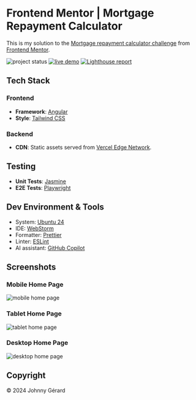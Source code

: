 # Frontend Mentor | Mortgage Repayment Calculator

This is my solution to
the [Mortgage repayment calculator challenge](https://www.frontendmentor.io/challenges/mortgage-repayment-calculator-Galx1LXK73)
from [Frontend Mentor](https://www.frontendmentor.io/).

![project status](https://img.shields.io/badge/status-work%20in%20progress-red?style=for-the-badge)
[![live demo](https://img.shields.io/badge/live_demo-blue?style=for-the-badge)](https://fem-mortgage-repayment-calculator-jgerard.vercel.app/)
[![Lighthouse report](https://img.shields.io/badge/lighthouse-%23F44B21?style=for-the-badge&logo=lighthouse&logoColor=fff)](https://googlechrome.github.io/lighthouse/viewer/?gist=2e74b1e09d4b6168140eb0b9eff69221)

## Tech Stack

### Frontend

- **Framework**: [Angular](https://angular.dev/)
- **Style**: [Tailwind CSS](https://tailwindcss.com/)

### Backend

- **CDN**: Static assets served from [Vercel Edge Network](https://vercel.com/docs/edge-network/overview).

## Testing

- **Unit Tests**: [Jasmine](https://jasmine.github.io/)
- **E2E Tests**: [Playwright](https://playwright.dev/)

## Dev Environment & Tools

- System: [Ubuntu 24](https://ubuntu.com/desktop)
- IDE: [WebStorm](https://www.jetbrains.com/webstorm/)
- Formatter: [Prettier](https://prettier.io/)
- Linter: [ESLint](https://eslint.org/)
- AI assistant: [GitHub Copilot](https://github.com/features/copilot)

## Screenshots

### Mobile Home Page

![mobile home page](docs/screenshots/mobile.avif)

### Tablet Home Page

![tablet home page](docs/screenshots/tablet.avif)

### Desktop Home Page

![desktop home page](docs/screenshots/desktop.avif)

## Copyright

© 2024 Johnny Gérard
